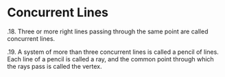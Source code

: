 
# Concurrent Lines

.18. Three or more right lines passing through the same point are called concurrent lines.

.19. A system of more than three concurrent lines is called a pencil of lines. Each line of a pencil is called a ray, and the common point through which the rays pass is called the vertex.
